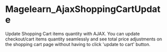 # Magelearn_AjaxShoppingCartUpdate
Update Shopping Cart items quantity with AJAX. You can update checkout/cart items quantity seamlessly and see total price adjustments on the shopping cart page without having to click 'update to cart' button.
